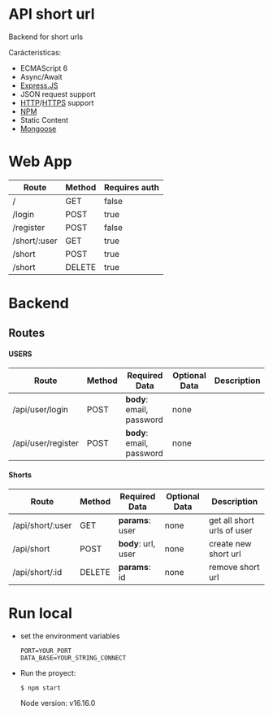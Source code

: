 # API short url

Backend for short urls

Carácteristicas:
- ECMAScript 6
- Async/Await
- [Express.JS](https://expressjs.com)
- JSON request support
- [HTTP](https://en.wikipedia.org/wiki/Hypertext_Transfer_Protocol)/[HTTPS](https://en.wikipedia.org/wiki/HTTPS) support
- [NPM](https://docs.npmjs.com/about-npm/)
- Static Content
- [Mongoose](https://mongoosejs.com/)

# Web App
| Route | Method | Requires auth |
|--|--|--|
| / | GET | false |
| /login | POST | true |
| /register | POST | false |
| /short/:user | GET | true |
| /short | POST | true |
| /short | DELETE | true |

# Backend
## Routes 
#### USERS
| Route | Method | Required Data | Optional Data | Description |
|--|--|--|--|--|
| /api/user/login | POST | **body**: email, password | none | |
| /api/user/register | POST | **body**: email, password | none | |



#### Shorts
| Route | Method | Required Data | Optional Data | Description |
|--|--|--|--|--|
| /api/short/:user | GET | **params**: user | none | get all short urls of user |
| /api/short | POST | **body**: url, user | none | create new short url |
| /api/short/:id | DELETE | **params**: id | none | remove short url |

# Run local

- set the environment variables
  ```text
  PORT=YOUR_PORT
  DATA_BASE=YOUR_STRING_CONNECT
  ```
- Run the proyect:
  ```console
  $ npm start
  ```


  Node version: v16.16.0
